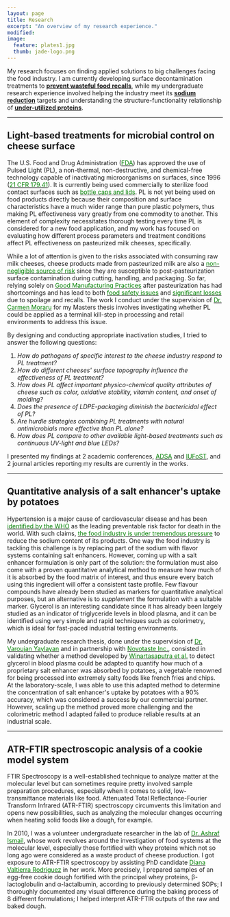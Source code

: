 ```yaml
---
layout: page
title: Research
excerpt: "An overview of my research experience."
modified: 
image: 
  feature: plates1.jpg
  thumb: jade-logo.png
---
```

My research focuses on finding applied solutions to big challenges facing the food industry. I am currently developing surface decontamination treatments to <a href="#PulsedLight">**prevent wasteful food recalls**</a>, while my undergraduate research experience involved helping the industry meet its <a href="#sodium">**sodium reduction**</a> targets and understanding the structure-functionality relationship of <a href="#protein">**under-utilized proteins**</a>.

___ 

## <a name="PulsedLight">Light-based treatments for microbial control on cheese surface</a>
The U.S. Food and Drug Administration ([<span style="color:green">FDA</span>](http://www.fda.gov)) has approved the use of Pulsed Light (PL), a non-thermal, non-destructive, and chemical-free technology capable of inactivating microorganisms on surfaces, since 1996 ([<span style="color:green">21 CFR 179.41</span>](http://www.accessdata.fda.gov/scripts/cdrh/cfdocs/cfcfr/CFRSearch.cfm?fr=179.41)). It is currently being used commercially to sterilize food contact surfaces such as [<span style="color:green">bottle caps and lids</span>](http://www.claranor.com/sterilization-of-capping-systems). PL is not yet being used on food products directly because their composition and surface characteristics have a much wider range than pure plastic polymers, thus making PL effectiveness vary greatly from one commodity to another. This element of complexity necessitates thorough testing every time PL is considered for a new food application, and my work has focused on evaluating how different process parameters and treatment conditions affect PL effectiveness on pasteurized milk cheeses, specifically. 

While a lot of attention is given to the risks associated with consuming raw milk cheeses, cheese products made from pasteurized milk are also a [<span style="color:green">non-negligible source of risk</span>](http://online.liebertpub.com/doi/pdf/10.1089/fpd.2013.1650) since they are susceptible to post-pasteurization surface contamination during cutting, handling, and packaging. So far, relying solely on [<span style="color:green">Good Manufacturing Practices</span>](http://www.fda.gov/food/guidanceregulation/cgmp/ucm2006830.htm) after pasteurization has had shortcomings and has lead to both <a href="http://www.cdc.gov/listeria/outbreaks/cheese-09-12/index.html"><span style="color:green">food safety issues</span></a> and <a href="http://www.huffingtonpost.com/2010/06/22/blue-mozzarella-investiga_n_618484.html"><span style="color:green">significant losses</span></a> due to spoilage and recalls. The work I conduct under the supervision of [<span style="color:green">Dr. Carmen Moraru</span>](http://blogs.cornell.edu/morarulab/) for my Masters thesis involves investigating whether PL could be applied as a terminal kill-step in processing and retail environments to address this issue. 

By designing and conducting appropriate inactivation studies, I tried to answer the following questions:  
1. *How do pathogens of specific interest to the cheese industry respond to PL treatment?*  
2. *How do different cheeses' surface topography influence the effectiveness of PL treatment?*  
3. *How does PL affect important physico-chemical quality attributes of cheese such as color, oxidative stability, vitamin content, and onset of molding?*  
4. *Does the presence of LDPE-packaging diminish the bactericidal effect of PL?*  
5. *Are hurdle strategies combining PL treatments with natural antimicrobials more effective than PL alone?*  
6. *How does PL compare to other available light-based treatments such as continuous UV-light and blue LEDs?*  

I presented my findings at 2 academic conferences, <a href="http://jadeproulx.com/publications/#ADSA"><span style="color:green">ADSA</span></a> and <a href="http://jadeproulx.com/publications/#IUFoST"><span style="color:green">IUFoST</span></a>, and 2 journal articles reporting my results are currently in the works.  

___    

## <a name="sodium">Quantitative analysis of a salt enhancer's uptake by potatoes</a>
Hypertension is a major cause of cardiovascular disease and has been <a href="http://www.who.int/dietphysicalactivity/Salt_Report_VC_april07.pdf"><span style="color:green">identified by the WHO</span></a> as the leading preventable risk factor for death in the world. With such claims, <a href="http://www.hc-sc.gc.ca/fn-an/legislation/guide-ld/2012-sodium-reduction-indust-eng.php"><span style="color:green">the food industry is under tremendous pressure</span></a> to reduce the sodium content of its products. One way the food industry is tackling this challenge is by replacing part of the sodium with flavor systems containing salt enhancers. However, coming up with a salt enhancer formulation is only part of the solution: the formulation must also come with a proven quantitative analytical method to measure how much of it is absorbed by the food matrix of interest, and thus ensure every batch using this ingredient will offer a consistent taste profile. Few flavour compounds have already been studied as markers for quantitative analytical purposes, but an alternative is to *supplement* the formulation with a suitable marker. Glycerol is an interesting candidate since it has already been largely studied as an indicator of triglyceride levels in blood plasma, and it can be identified using very simple and rapid techniques such as colorimetry, which is ideal for fast-paced industrial testing environments. 

My undergraduate research thesis, done under the supervision of [<span style="color:green">Dr. Varoujan Yaylayan</span>](http://www.mcgill.ca/foodscience/staff-and-research/varoujan-yaylayan) and in partnership with [<span style="color:green">Novotaste Inc.</span>](http://www.novotaste.com), consisted in validating whether a method developed by [<span style="color:green">Winartasaputra et al.</span>](http://www.clinchem.org/content/26/5/613.full.pdf) to detect glycerol in blood plasma could be adapted to quantify how much of a proprietary salt enhancer was absorbed by potatoes, a vegetable renowned for being processed into extremely salty foods like french fries and chips. At the laboratory-scale, I was able to use this adapted method to determine the concentration of salt enhancer's uptake by potatoes with a 90% accuracy, which was considered a success by our commercial partner. However, scaling up the method proved more challenging and the colorimetric method I adapted failed to produce reliable results at an industrial scale.  

___  

## <a name="protein">ATR-FTIR spectroscopic analysis of a cookie model system</a>
FTIR Spectroscopy is a well-established technique to analyze matter at the molecular level but can sometimes require pretty involved sample preparation procedures, especially when it comes to solid, low-transmittance materials like food. Attenuated Total Reflectance-Fourier Transform Infrared (ATR-FTIR) spectroscopy circumvents this limitation and opens new possibilities, such as analyzing the molecular changes occurring when heating solid foods like a dough, for example.  

In 2010, I was a volunteer undergraduate researcher in the lab of [<span style="color:green">Dr. Ashraf Ismail</span>](http://www.mcgill.ca/foodscience/staff-and-research/ashraf-ismail), whose work revolves around the investigation of food systems at the molecular level, especially those fortified with whey proteins which not so long ago were considered as a waste product of cheese production. I got exposure to ATR-FTIR spectroscopy by assisting PhD candidate <a href="https://www.linkedin.com/profile/view?id=129633890&authType=NAME_SEARCH&authToken=zY1-&locale=fr_FR&trk=tyah2&trkInfo=tarId%3A1411245487445%2Ctas%3Adiana%20va%2Cidx%3A1-4-4"><span style="color:green">Diana Valtierra Rodriguez</span></a> in her work. More precisely, I prepared samples of an egg-free cookie dough fortified with the principal whey proteins, &beta;-lactoglobulin and &alpha;-lactalbumin, according to previously determined SOPs; I thoroughly documented any visual difference during the baking process of 8 different formulations; I helped interpret ATR-FTIR outputs of the raw and baked dough.   

